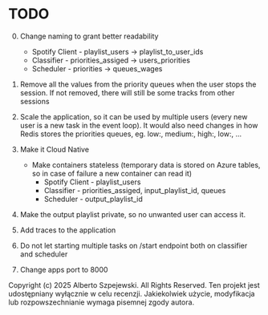 # TODO
0. Change naming to grant better readability
    * Spotify Client - playlist_users -> playlist_to_user_ids
    * Classifier - priorities_assiged -> users_priorities
    * Scheduler - priorities -> queues_wages

1. Remove all the values from the priority queues when the user stops the 
session. If not removed, there will still be some tracks from other sessions
2. Scale the application, so it can be used by multiple users (every new user is a new task in the event loop). It would also need changes in how Redis stores the priorities queues, eg. low:<playlist-id-1>, medium:<playlist-id-1>,
high:<playlist-id-1>, low:<playlist-id-2>, ... 
3. Make it Cloud Native
    * Make containers stateless (temporary data is stored on Azure tables, so in case of failure a new container can read it)
        * Spotify Client - playlist_users
        * Classifier - priorities_assiged, input_playlist_id, queues 
        * Scheduler - output_playlist_id
4. Make the output playlist private, so no unwanted user can access it.
5. Add traces to the application
6. Do not let starting multiple tasks on /start endpoint both on classifier and scheduler
7. Change apps port to 8000


Copyright (c) 2025 Alberto Szpejewski. All Rights Reserved.
Ten projekt jest udostępniany wyłącznie w celu recenzji. Jakiekolwiek użycie, modyfikacja lub rozpowszechnianie wymaga pisemnej zgody autora.
